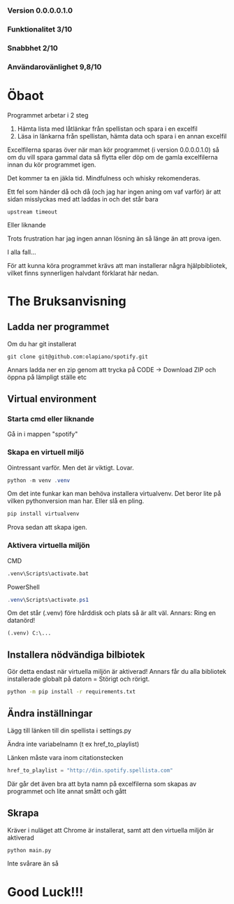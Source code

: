 ### Version 0.0.0.0.1.0

### Funktionalitet 3/10
### Snabbhet 2/10
### Användarovänlighet 9,8/10

# Öbaot

Programmet arbetar i 2 steg

1. Hämta lista med låtlänkar från spellistan och spara i en excelfil
2. Läsa in länkarna från spellistan, hämta data och spara i en annan excelfil

Excelfilerna sparas över när man kör programmet (i version 0.0.0.0.1.0) så om du vill spara gammal data så flytta eller döp om de gamla excelfilerna innan du kör programmet igen.

Det kommer ta en jäkla tid. Mindfulness och whisky rekomenderas.

Ett fel som händer då och då (och jag har ingen aning om vaf varför) är att sidan misslyckas med att laddas in och det står bara

```
upstream timeout
```

Eller liknande

Trots frustration har jag ingen annan lösning än så länge än att prova igen.

I alla fall...

För att kunna köra programmet krävs att man installerar några hjälpbibliotek, vilket finns synnerligen halvdant förklarat här nedan.

# The Bruksanvisning

## Ladda ner programmet

Om du har git installerat

```
git clone git@github.com:olapiano/spotify.git
```

Annars ladda ner en zip genom att trycka på CODE -> Download ZIP och öppna på lämpligt ställe etc

## Virtual environment

### Starta cmd eller liknande

Gå in i mappen "spotify"

### Skapa en virtuell miljö

Ointressant varför. Men det är viktigt. Lovar. 

```PowerShell
python -m venv .venv
```

Om det inte funkar kan man behöva installera virtualvenv. Det beror lite på vilken pythonversion man har. Eller slå en pling.

```python
pip install virtualvenv
```

Prova sedan att skapa igen.

### Aktivera virtuella miljön

CMD

```cmd
.venv\Scripts\activate.bat
```

PowerShell

```PowerShell
.venv\Scripts\activate.ps1
```

Om det står (.venv) före hårddisk och plats så är allt väl. Annars: Ring en datanörd!

```
(.venv) C:\...
```

## Installera nödvändiga bilbiotek

Gör detta endast när virtuella miljön är aktiverad! Annars får du alla bibliotek installerade globalt på datorn = Störigt och rörigt.

```cmd
python -m pip install -r requirements.txt
```

## Ändra inställningar

Lägg till länken till din spellista i settings.py

Ändra inte variabelnamn (t ex href_to_playlist)

Länken måste vara inom citationstecken

```python
href_to_playlist = "http://din.spotify.spellista.com"
```

Där går det även bra att byta namn på excelfilerna som skapas av programmet och lite annat smått och gått

## Skrapa

Kräver i nuläget att Chrome är installerat, samt att den virtuella miljön är aktiverad

```python
python main.py
```

Inte svårare än så

# Good Luck!!!

